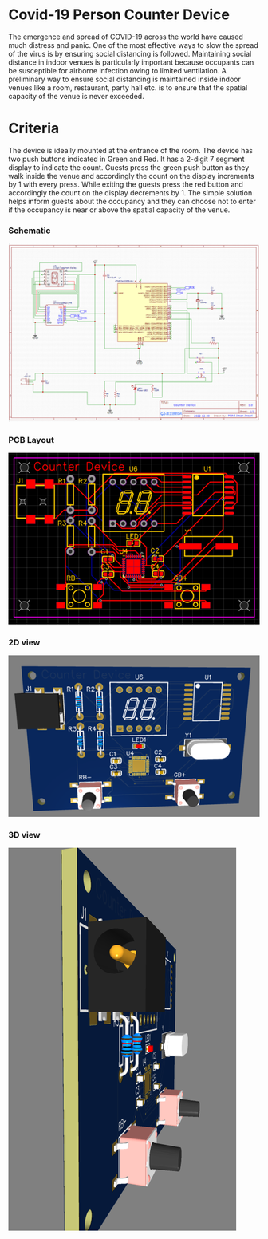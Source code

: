 # Covid-19 Person Counter Device

  The emergence and spread of COVID-19 across the world have caused much distress and panic. One of the most effective ways to slow the spread of the virus is by ensuring social distancing is followed. Maintaining social distance in indoor venues is particularly important because occupants can be susceptible for airborne infection owing to limited ventilation. A preliminary way to ensure social distancing is maintained inside indoor venues like a room, restaurant, party hall etc. is to ensure that the spatial capacity of the venue is never exceeded.

# Criteria

  The device is ideally mounted at the entrance of the room. The device has two push buttons indicated in Green and Red. It has a 2-digit 7 segment display to indicate the count. Guests press the green push button as they walk inside the venue and accordingly the count on the display increments by 1 with every press. While exiting the guests press the red button and accordingly the count on the display decrements by 1. The simple solution helps inform guests about the occupancy and they can choose not to enter if the occupancy is near or above the spatial capacity of the venue.

### Schematic

![schematic!](Schematic.PNG)

### PCB Layout

![PCB layout!](PCB%20layout.PNG)

### 2D view

![3D view!](3D.PNG)

### 3D view

![3D view 2!](3D2.PNG)
